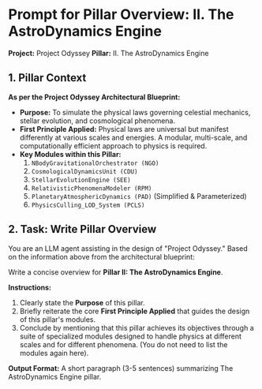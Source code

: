 # Prompt for Pillar Overview: II. The AstroDynamics Engine

**Project:** Project Odyssey
**Pillar:** II. The AstroDynamics Engine

## 1. Pillar Context

**As per the Project Odyssey Architectural Blueprint:**

* **Purpose:** To simulate the physical laws governing celestial mechanics, stellar evolution, and cosmological phenomena.
* **First Principle Applied:** Physical laws are universal but manifest differently at various scales and energies. A modular, multi-scale, and computationally efficient approach to physics is required.
* **Key Modules within this Pillar:**
    1.  `NBodyGravitationalOrchestrator (NGO)`
    2.  `CosmologicalDynamicsUnit (CDU)`
    3.  `StellarEvolutionEngine (SEE)`
    4.  `RelativisticPhenomenaModeler (RPM)`
    5.  `PlanetaryAtmosphericDynamics (PAD)` (Simplified & Parameterized)
    6.  `PhysicsCulling_LOD_System (PCLS)`

## 2. Task: Write Pillar Overview

You are an LLM agent assisting in the design of "Project Odyssey." Based on the information above from the architectural blueprint:

Write a concise overview for **Pillar II: The AstroDynamics Engine**.

**Instructions:**
1.  Clearly state the **Purpose** of this pillar.
2.  Briefly reiterate the core **First Principle Applied** that guides the design of this pillar's modules.
3.  Conclude by mentioning that this pillar achieves its objectives through a suite of specialized modules designed to handle physics at different scales and for different phenomena. (You do not need to list the modules again here).

**Output Format:** A short paragraph (3-5 sentences) summarizing The AstroDynamics Engine pillar.